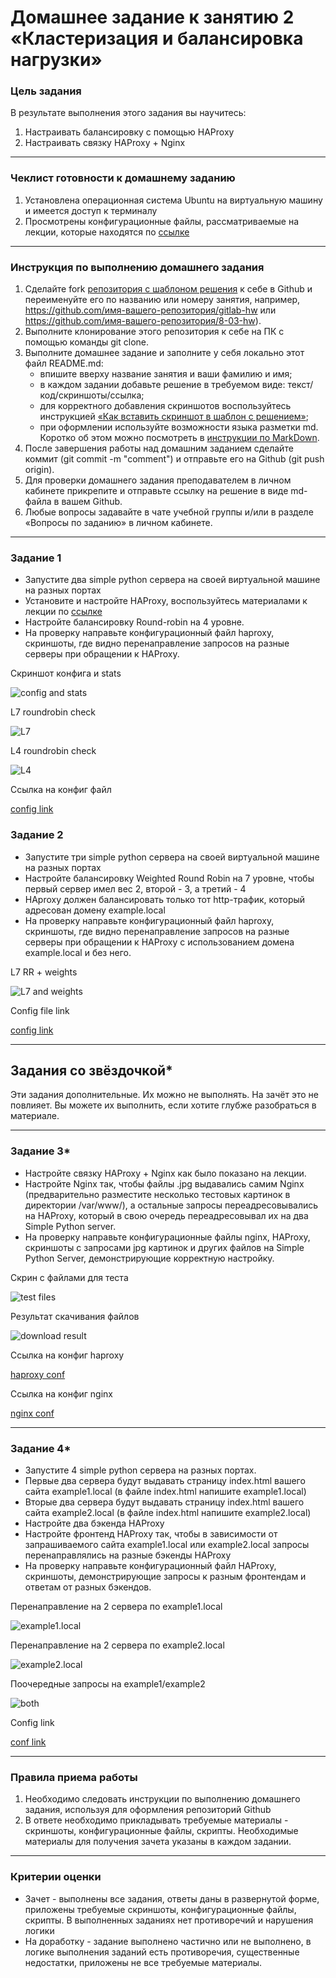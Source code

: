 # Домашнее задание к занятию 2 «Кластеризация и балансировка нагрузки»

### Цель задания
В результате выполнения этого задания вы научитесь:
1. Настраивать балансировку с помощью HAProxy
2. Настраивать связку HAProxy + Nginx

------

### Чеклист готовности к домашнему заданию

1. Установлена операционная система Ubuntu на виртуальную машину и имеется доступ к терминалу
2. Просмотрены конфигурационные файлы, рассматриваемые на лекции, которые находятся по [ссылке](2/)


------


### Инструкция по выполнению домашнего задания

1. Сделайте fork [репозитория c шаблоном решения](https://github.com/netology-code/sys-pattern-homework) к себе в Github и переименуйте его по названию или номеру занятия, например, https://github.com/имя-вашего-репозитория/gitlab-hw или https://github.com/имя-вашего-репозитория/8-03-hw).
2. Выполните клонирование этого репозитория к себе на ПК с помощью команды git clone.
3. Выполните домашнее задание и заполните у себя локально этот файл README.md:
   - впишите вверху название занятия и ваши фамилию и имя;
   - в каждом задании добавьте решение в требуемом виде: текст/код/скриншоты/ссылка;
   - для корректного добавления скриншотов воспользуйтесь инструкцией [«Как вставить скриншот в шаблон с решением»](https://github.com/netology-code/sys-pattern-homework/blob/main/screen-instruction.md);
   - при оформлении используйте возможности языка разметки md. Коротко об этом можно посмотреть в [инструкции по MarkDown](https://github.com/netology-code/sys-pattern-homework/blob/main/md-instruction.md).
4. После завершения работы над домашним заданием сделайте коммит (git commit -m "comment") и отправьте его на Github (git push origin).
5. Для проверки домашнего задания преподавателем в личном кабинете прикрепите и отправьте ссылку на решение в виде md-файла в вашем Github.
6. Любые вопросы задавайте в чате учебной группы и/или в разделе «Вопросы по заданию» в личном кабинете.



------



### Задание 1
- Запустите два simple python сервера на своей виртуальной машине на разных портах
- Установите и настройте HAProxy, воспользуйтесь материалами к лекции по [ссылке](2/)
- Настройте балансировку Round-robin на 4 уровне.
- На проверку направьте конфигурационный файл haproxy, скриншоты, где видно перенаправление запросов на разные серверы при обращении к HAProxy.


Скриншот конфига и stats

![config and stats](https://github.com/ugegkonst/sflt-homeworks/blob/0e12aad29b3ce862e4acf74ddcd575dec0e0a60d/img/haproxy/1.png)

L7 roundrobin check

![L7](https://github.com/ugegkonst/sflt-homeworks/blob/0e12aad29b3ce862e4acf74ddcd575dec0e0a60d/img/haproxy/2.png)

L4 roundrobin check

![L4](https://github.com/ugegkonst/sflt-homeworks/blob/0e12aad29b3ce862e4acf74ddcd575dec0e0a60d/img/haproxy/3.png)

Ссылка на конфиг файл

[config link](https://github.com/ugegkonst/sflt-homeworks/blob/a1f9181701d1161bace5c7d8a69ad39138f3ffe5/img/haproxy/haproxy.cfg)


### Задание 2
- Запустите три simple python сервера на своей виртуальной машине на разных портах
- Настройте балансировку Weighted Round Robin на 7 уровне, чтобы первый сервер имел вес 2, второй - 3, а третий - 4
- HAproxy должен балансировать только тот http-трафик, который адресован домену example.local
- На проверку направьте конфигурационный файл haproxy, скриншоты, где видно перенаправление запросов на разные серверы при обращении к HAProxy c использованием домена example.local и без него.

L7 RR + weights

![L7 and weights](https://github.com/ugegkonst/sflt-homeworks/blob/2c0f9b7ba9713e23971ca7e5ae3dbc0d0a05988a/img/haproxy/2_1.png)

Config file link

[config link](https://github.com/ugegkonst/sflt-homeworks/blob/2c0f9b7ba9713e23971ca7e5ae3dbc0d0a05988a/img/haproxy/haproxy2.cfg)


---

## Задания со звёздочкой*
Эти задания дополнительные. Их можно не выполнять. На зачёт это не повлияет. Вы можете их выполнить, если хотите глубже разобраться в материале.

---

### Задание 3*
- Настройте связку HAProxy + Nginx как было показано на лекции.
- Настройте Nginx так, чтобы файлы .jpg выдавались самим Nginx (предварительно разместите несколько тестовых картинок в директории /var/www/), а остальные запросы переадресовывались на HAProxy, который в свою очередь переадресовывал их на два Simple Python server.
- На проверку направьте конфигурационные файлы nginx, HAProxy, скриншоты с запросами jpg картинок и других файлов на Simple Python Server, демонстрирующие корректную настройку.

Скрин с файлами для теста

![test files](https://github.com/ugegkonst/sflt-homeworks/blob/5f1ee11bddbb0f3accfa2b41979bea6c38b9ca15/img/haproxy/3_1.png)

Результат скачивания файлов

![download result](https://github.com/ugegkonst/sflt-homeworks/blob/5f1ee11bddbb0f3accfa2b41979bea6c38b9ca15/img/haproxy/3_2.png)

Ссылка на конфиг haproxy

[haproxy conf](https://github.com/ugegkonst/sflt-homeworks/blob/5f1ee11bddbb0f3accfa2b41979bea6c38b9ca15/img/haproxy/haproxy3.cfg)

Ссылка на конфиг nginx

[nginx conf](https://github.com/ugegkonst/sflt-homeworks/blob/5f1ee11bddbb0f3accfa2b41979bea6c38b9ca15/img/haproxy/default)

---

### Задание 4*
- Запустите 4 simple python сервера на разных портах.
- Первые два сервера будут выдавать страницу index.html вашего сайта example1.local (в файле index.html напишите example1.local)
- Вторые два сервера будут выдавать страницу index.html вашего сайта example2.local (в файле index.html напишите example2.local)
- Настройте два бэкенда HAProxy
- Настройте фронтенд HAProxy так, чтобы в зависимости от запрашиваемого сайта example1.local или example2.local запросы перенаправлялись на разные бэкенды HAProxy
- На проверку направьте конфигурационный файл HAProxy, скриншоты, демонстрирующие запросы к разным фронтендам и ответам от разных бэкендов.

Перенаправление на 2 сервера по example1.local

![example1.local](https://github.com/ugegkonst/sflt-homeworks/blob/01185adb9d05e7169705ef1bba8f6afa068c9e9e/img/haproxy/4_1.png)

Перенаправление на 2 сервера по example2.local

![example2.local](https://github.com/ugegkonst/sflt-homeworks/blob/01185adb9d05e7169705ef1bba8f6afa068c9e9e/img/haproxy/4_2.png)

Поочередные запросы на example1/example2

![both](https://github.com/ugegkonst/sflt-homeworks/blob/01185adb9d05e7169705ef1bba8f6afa068c9e9e/img/haproxy/4_3.png)

Config link

[conf link](https://github.com/ugegkonst/sflt-homeworks/blob/01185adb9d05e7169705ef1bba8f6afa068c9e9e/img/haproxy/haproxy4.cfg)

------

### Правила приема работы

1. Необходимо следовать инструкции по выполнению домашнего задания, используя для оформления репозиторий Github
2. В ответе необходимо прикладывать требуемые материалы - скриншоты, конфигурационные файлы, скрипты. Необходимые материалы для получения зачета указаны в каждом задании.


------

### Критерии оценки

- Зачет - выполнены все задания, ответы даны в развернутой форме, приложены требуемые скриншоты, конфигурационные файлы, скрипты. В выполненных заданиях нет противоречий и нарушения логики
- На доработку - задание выполнено частично или не выполнено, в логике выполнения заданий есть противоречия, существенные недостатки, приложены не все требуемые материалы.